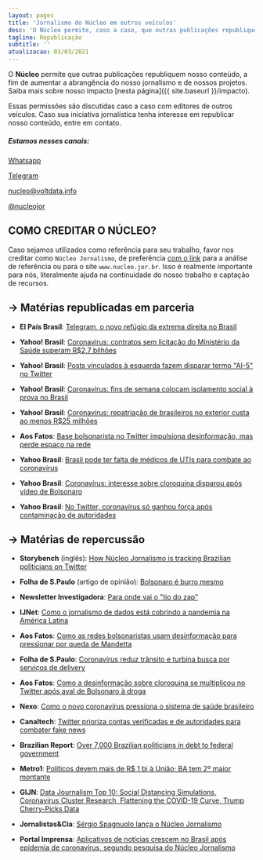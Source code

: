 ```yaml
---
layout: pages
title: 'Jornalismo do Núcleo em outros veículos'
desc: 'O Núcleo permite, caso a caso, que outras publicações republiquem nosso conteúdo, a fim de aumentar a abrangência do nosso jornalismo.'
tagline: Republicação
subtitle: ''
atualizacao: 03/03/2021
---
```


O **Núcleo** permite que outras publicações republiquem nosso conteúdo, a fim de aumentar a abrangência do nosso jornalismo e de nossos projetos. Saiba mais sobre nosso impacto [nesta página]({{ site.baseurl }}/impacto).

Essas permissões são discutidas caso a caso com editores de outros veículos. Caso sua iniciativa jornalística tenha interesse em republicar nosso conteúdo, entre em contato.

##### Estamos nesses canais:

<i class="fab fa-whatsapp"></i> [Whatsapp](https://wa.me/5511934441844)

<i class="fab fa-telegram"></i> [Telegram](https://t.me/nucleojor )

<i class="far fa-envelope"></i> [nucleo@voltdata.info](mailto:nucleo@voltdata.info)

<i class="fab fa-twitter"></i> [@nucleojor](https://twitter.com/nucleojor)

## COMO CREDITAR O NÚCLEO?

Caso sejamos utilizados como referência para seu trabalho, favor nos creditar como `Núcleo Jornalismo`, de preferência <u>com o link</u> para a análise de referência ou para o site `www.nucleo.jor.br`. Isso é realmente importante para nós, literalmente ajuda na continuidade do nosso trabalho e captação de recursos.


## &#8594; Matérias republicadas em parceria

* __El País Brasil__: [Telegram, o novo refúgio da extrema direita no Brasil](https://brasil.elpais.com/brasil/2021-02-21/telegram-o-novo-refugio-da-extrema-direita.html)

* __Yahoo! Brasil__: [Coronavírus: contratos sem licitação do Ministério da Saúde superam R$2,7 bilhões](https://br.noticias.yahoo.com/coronavirus-contratos-sem-licitacao-do-ministerio-da-saude-superam-r-27-bilhoes-210946831.html)

* __Yahoo! Brasil__: [Posts vinculados à esquerda fazem disparar termo "AI-5" no Twitter](https://br.noticias.yahoo.com/posts-vinculados-a-esquerda-fazem-disparar-termo-ai-5-no-twitter-220914533.html)

* __Yahoo! Brasil__: [Coronavírus: fins de semana colocam isolamento social à prova no Brasil](https://br.noticias.yahoo.com/coronavirus-fins-de-semana-colocam-isolamento-social-a-prova-no-brasil-202636598.html)

* __Yahoo! Brasil__: [Coronavírus: repatriação de brasileiros no exterior custa ao menos R$25 milhões](https://br.noticias.yahoo.com/coronavirus-repatriacao-de-brasileiros-no-exterior-custa-ao-menos-r-25-milhoes-210430844.html)

* __Aos Fatos__: [Base bolsonarista no Twitter impulsiona desinformação, mas perde espaço na rede](https://aosfatos.org/noticias/base-bolsonarista-no-twitter-impulsiona-desinformacao-mas-perde-espaco-na-rede/)

* __Yahoo Brasil__: [Brasil pode ter falta de médicos de UTIs para combate ao coronavírus](https://br.noticias.yahoo.com/brasil-pode-ter-falta-de-medicos-de-ut-is-para-combate-ao-coronavirus-213144441.html)

*  __Yahoo Brasil__: [Coronavírus: interesse sobre cloroquina disparou após vídeo de Bolsonaro](https://br.noticias.yahoo.com/coronavirus-interesse-sobre-cloroquina-disparou-apos-video-de-bolsonaro-220342444.html)

*  __Yahoo Brasil__: [No Twitter, coronavírus só ganhou força após contaminação de autoridades](https://br.noticias.yahoo.com/no-twitter-coronavirus-so-ganhou-forca-apos-contaminacao-de-autoridades-022439916.html)

## &#8594; Matérias de repercussão

* __Storybench__ (inglês): [How Núcleo Jornalismo is tracking Brazilian politicians on Twitter](https://www.storybench.org/how-nucleo-jornalismo-is-tracking-brazilian-politicians-on-twitter/)

* __Folha de S.Paulo__ (artigo de opinião): [Bolsonaro é burro mesmo](https://www1.folha.uol.com.br/colunas/helioschwartsman/2020/04/bolsonaro-e-burro-mesmo.shtml?utm_source=whatsapp&utm_medium=social&utm_campaign=compwa)

* __Newsletter Investigadora__: [Para onde vai o "tio do zap"](https://investigadora.substack.com/p/6-malha-fina-para-compras-publicas)

* __IJNet__: [Como o jornalismo de dados está cobrindo a pandemia na América Latina](https://ijnet.org/pt-br/story/como-o-jornalismo-de-dados-est%C3%A1-cobrindo-pandemia-na-am%C3%A9rica-latina)

* __Aos Fatos__: [Como as redes bolsonaristas usam desinformação para pressionar por queda de Mandetta](https://aosfatos.org/noticias/como-as-redes-bolsonaristas-usam-desinformacao-para-pressionar-por-queda-de-Mandetta/)

* __Folha de S.Paulo__: [Coronavírus reduz trânsito e turbina busca por serviços de delivery](https://www1.folha.uol.com.br/cotidiano/2020/03/coronavirus-reduz-transito-e-turbina-busca-por-servicos-de-delivery.shtml)

*  __Aos Fatos__: [Como a desinformação sobre cloroquina se multiplicou no Twitter após aval de Bolsonaro à droga](https://aosfatos.org/noticias/como-desinformacao-sobre-cloroquina-se-multiplicou-no-twitter-apos-aval-de-bolsonaro-droga/)

*  __Nexo__: [Como o novo coronavírus pressiona o sistema de saúde brasileiro](https://www.nexojornal.com.br/expresso/2020/03/12/Como-o-novo-coronav%C3%ADrus-pressiona-o-sistema-de-sa%C3%BAde-brasileiro)

*  __Canaltech__: [Twitter prioriza contas verificadas e de autoridades para combater fake news](https://canaltech.com.br/redes-sociais/twitter-prioriza-perfis-verificados-e-autoridades-fake-news-coronavirus-162194/)

*  __Brazilian Report__: [Over 7,000 Brazilian politicians in debt to federal government](https://brazilian.report/power/2020/01/28/brazilian-politicians-debt-federal-government/)

*  __Metro1__: [Políticos devem mais de R$ 1 bi à União; BA tem 2º maior montante](https://www.metro1.com.br/noticias/politica/86520,politicos-devem-mais-de-r-1-bi-a-uniao-ba-tem-2o-maior-montante)

*  __GIJN__: [Data Journalism Top 10: Social Distancing Simulations, Coronavirus Cluster Research, Flattening the COVID-19 Curve, Trump Cherry-Picks Data](https://gijn.org/2020/03/19/data-journalism-top-10-social-distancing-simulations-coronavirus-cluster-research-flattening-the-covid-19-curve-trump-cherry-picks-data/)

*  __Jornalistas&Cia__: [Sérgio Spagnuolo lança o Núcleo Jornalismo](http://www.jornalistasecia.com.br/edicoes/jornalistasecia1238mp08.pdf)

* __Portal Imprensa__: [Aplicativos de notícias crescem no Brasil após epidemia de coronavírus, segundo pesquisa do Núcleo Jornalismo](http://portalimprensa.com.br/noticias/ultimas_noticias/83379/aplicativos+de+noticias+crescem+no+brasil+apos+epidemia+de+coronavirus+segundo+pesquisa+do+nucleo+jornalismo)
